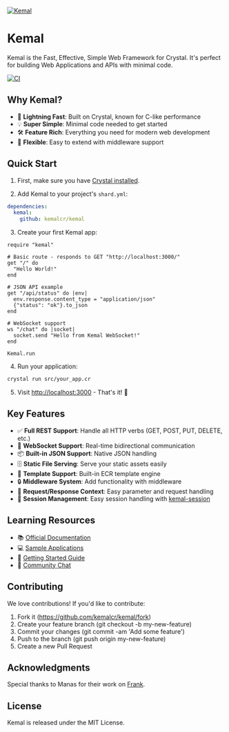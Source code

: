 [![Kemal](https://avatars3.githubusercontent.com/u/15321198?v=3&s=200)](http://kemalcr.com)

# Kemal

Kemal is the Fast, Effective, Simple Web Framework for Crystal. It's perfect for building Web Applications and APIs with minimal code.

[![CI](https://github.com/kemalcr/kemal/actions/workflows/ci.yml/badge.svg)](https://github.com/kemalcr/kemal/actions/workflows/ci.yml)

## Why Kemal?

- 🚀 **Lightning Fast**: Built on Crystal, known for C-like performance
- 💡 **Super Simple**: Minimal code needed to get started
- 🛠 **Feature Rich**: Everything you need for modern web development
- 🔧 **Flexible**: Easy to extend with middleware support

## Quick Start

1. First, make sure you have [Crystal installed](https://crystal-lang.org/install/).

2. Add Kemal to your project's `shard.yml`:

```yaml
dependencies:
  kemal:
    github: kemalcr/kemal
```

3. Create your first Kemal app:

```crystal
require "kemal"

# Basic route - responds to GET "http://localhost:3000/"
get "/" do
  "Hello World!"
end

# JSON API example
get "/api/status" do |env|
  env.response.content_type = "application/json"
  {"status": "ok"}.to_json
end

# WebSocket support
ws "/chat" do |socket|
  socket.send "Hello from Kemal WebSocket!"
end

Kemal.run
```

4. Run your application:

```bash
crystal run src/your_app.cr
```

5. Visit [http://localhost:3000](http://localhost:3000) - That's it! 🎉

## Key Features

- ✅ **Full REST Support**: Handle all HTTP verbs (GET, POST, PUT, DELETE, etc.)
- 🔌 **WebSocket Support**: Real-time bidirectional communication
- 📦 **Built-in JSON Support**: Native JSON handling
- 🗄️ **Static File Serving**: Serve your static assets easily
- 📝 **Template Support**: Built-in ECR template engine
- 🔒 **Middleware System**: Add functionality with middleware
- 🎯 **Request/Response Context**: Easy parameter and request handling
- 🍪 **Session Management**: Easy session handling with [kemal-session](https://github.com/kemalcr/kemal-session)

## Learning Resources

- 📚 [Official Documentation](http://kemalcr.com)
- 💻 [Sample Applications](https://github.com/kemalcr/kemal/tree/master/samples)
- 🚀 [Getting Started Guide](http://kemalcr.com/guide/)
- 💬 [Community Chat](https://discord.gg/prSVAZJEpz)


## Contributing

We love contributions! If you'd like to contribute:

1. Fork it (https://github.com/kemalcr/kemal/fork)
2. Create your feature branch (git checkout -b my-new-feature)
3. Commit your changes (git commit -am 'Add some feature')
4. Push to the branch (git push origin my-new-feature)
5. Create a new Pull Request

## Acknowledgments

Special thanks to Manas for their work on [Frank](https://github.com/manastech/frank).

## License

Kemal is released under the MIT License.
